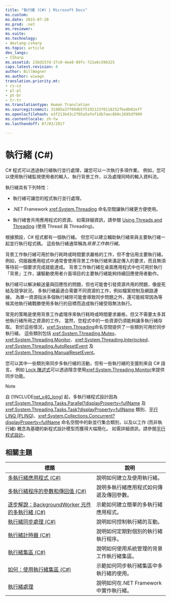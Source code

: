 ```yaml
---
title: "執行緒 (C#) | Microsoft Docs"
ms.custom: 
ms.date: 2015-07-20
ms.prod: .net
ms.reviewer: 
ms.suite: 
ms.technology:
- devlang-csharp
ms.topic: article
dev_langs:
- CSharp
ms.assetid: 236d157d-37c0-4ee8-89fc-721e6c596325
caps.latest.revision: 4
author: BillWagner
ms.author: wiwagn
translation.priority.mt:
- cs-cz
- pl-pl
- pt-br
- tr-tr
ms.translationtype: Human Translation
ms.sourcegitcommit: 31905a37f09db5f5192123f0118252fbe8b02eff
ms.openlocfilehash: e3f213b43c2f05a5afef1db7aec8b9c2695df989
ms.contentlocale: zh-tw
ms.lasthandoff: 07/03/2017

---
```

# <a name="threading-c"></a>執行緒 (C#)
C# 程式可以透過執行緒執行並行處理，讓您可以一次執行多項作業。 例如，您可以使用執行緒監視使用者的輸入、執行背景工作，以及處理同時的輸入資料流。  
  
 執行緒具有下列特性：  
  
-   執行緒可讓您的程式執行並行處理。  
  
-   .NET Framework <xref:System.Threading> 命名空間讓執行緒更方便使用。  
  
-   執行緒會共用應用程式的資源。 如需詳細資訊，請參閱 [Using Threads and Threading](https://msdn.microsoft.com/library/e1dx6b2h) (使用 Thread 與 Threading)。  
  
 根據預設，C# 程式都有一個執行緒。 但您可以建立輔助執行緒來與主要執行緒一起並行執行程式碼。 這些執行緒通常稱為*背景工作執行緒*。  
  
 背景工作執行緒可用於執行耗時或時間要求嚴格的工作，但不會佔用主要執行緒。 例如，伺服器應用程式中通常會使用背景工作執行緒來滿足傳入的要求，而且無須等待前一個要求完成就能達成。 背景工作執行緒在桌面應用程式中也可用於執行「背景」工作，讓驅動使用者介面項目的主要執行緒能夠持續回應使用者動作。  
  
 執行緒可以解決輸送量與回應性的問題，但也可能會引發資源共用的問題，像是死結及競爭狀況。 多執行緒最適合需要不同資源的工作，例如檔案控制及網路連線。 為單一資源指派多個執行緒除可能會導致同步問題之外，還可能經常因為等候其他執行緒戰勝使用多執行的目標而造成執行緒受阻無法執行。  
  
 常見的策略是使用背景工作處理序來執行耗時或時間要求嚴格，但又不需要太多其他執行緒所用之資源的工作。 當然，您程式中的一些資源仍須能夠讓多執行緒存取。 對於這些情況，<xref:System.Threading>命名空間提供了一些類別可用於同步執行緒。 這些類別包括 <xref:System.Threading.Mutex>、<xref:System.Threading.Monitor>、<xref:System.Threading.Interlocked>、<xref:System.Threading.AutoResetEvent> 及 <xref:System.Threading.ManualResetEvent>。  
  
 您可以其中一些類別來同步多執行緒的活動，但有一些執行緒的支援則來自 C# 語言。 例如 [Lock 陳述式](../../../../csharp/language-reference/keywords/lock-statement.md)可以透過隱含使用<xref:System.Threading.Monitor>來提供同步功能。  
  
> [!NOTE]
>  自 [!INCLUDE[net_v40_long](~/includes/net-v40-long-md.md)] 起，多執行緒程式設計因為 <xref:System.Threading.Tasks.Parallel?displayProperty=fullName> 及 <xref:System.Threading.Tasks.Task?displayProperty=fullName> 類別、[平行 LINQ (PLINQ)](https://msdn.microsoft.com/library/dd460688)、<xref:System.Collections.Concurrent?displayProperty=fullName> 命名空間中的新並行集合類別，以及以工作 (而非執行緒) 概念為基礎的新程式設計模型而獲得大幅簡化。 如需詳細資訊，請參閱[平行程式設計](https://msdn.microsoft.com/library/dd460693)。  
  
## <a name="related-topics"></a>相關主題  
  
|標題|說明|  
|-----------|-----------------|  
|[多執行緒應用程式 (C#)](../../../../csharp/programming-guide/concepts/threading/multithreaded-applications.md)|說明如何建立及使用執行緒。|  
|[多執行緒程序的參數和傳回值 (C#)](../../../../csharp/programming-guide/concepts/threading/parameters-and-return-values-for-multithreaded-procedures.md)|說明多執行緒應用程式如何傳遞及傳回參數。|  
|[逐步解說：BackgroundWorker 元件的多執行緒 (C#)](../../../../csharp/programming-guide/concepts/threading/walkthrough-multithreading-with-the-backgroundworker-component.md)|示範如何建立簡單的多執行緒應用程式。|  
|[執行緒同步處理 (C#)](../../../../csharp/programming-guide/concepts/threading/thread-synchronization.md)|說明如何控制執行緒的互動。|  
|[執行緒計時器 (C#)](../../../../csharp/programming-guide/concepts/threading/thread-timers.md)|說明如何定期對個別的執行緒執行程序。|  
|[執行緒集區 (C#)](../../../../csharp/programming-guide/concepts/threading/thread-pooling.md)|說明如何使用系統管理的背景工作執行緒集區。|  
|[如何：使用執行緒集區 (C#)](../../../../csharp/programming-guide/concepts/threading/how-to-use-a-thread-pool.md)|示範如何同步執行緒集區中多執行緒的使用。|  
|[執行緒處理](https://msdn.microsoft.com/library/3e8s7xdd)|說明如何在.NET Framework 中實作執行緒。|
